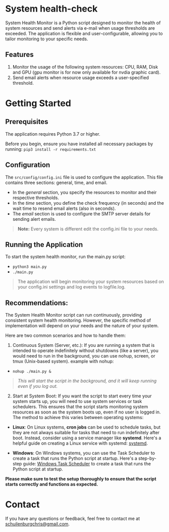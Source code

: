 # System health-check
System Health Monitor is a Python script designed to monitor the health of system resources and send alerts via e-mail when usage thresholds are exceeded. 
The application is flexible and user-configurable, allowing you to tailor monitoring to your specific needs.

## Features
1.  Monitor the usage of the following system resources: CPU, RAM, Disk and GPU (gpu monitor is for now only available for nvdia graphic card).
2.  Send email alerts when resource usage exceeds a user-specified threshold.

# Getting Started
## Prerequisites
The application requires Python 3.7 or higher.

Before you begin, ensure you have installed all necessary packages by running: `pip3 install -r requirements.txt`

## Configuration
The `src/config/config.ini` file is used to configure the application. This file contains three sections: general, time, and email.
* In the *general* section, you specify the resources to monitor and their respective thresholds.
* In the *time* section, you define the check frequency (in seconds) and the wait time to resend email alerts (also in seconds).
* The *email* section is used to configure the SMTP server details for sending alert emails.
 >  **Note:** Every system is different edit the config.ini file to your needs.

## Running the Application
To start the system health monitor, run the main.py script:
*  `python3 main.py`
*  `./main.py`
> The application will begin monitoring your system resources based on your config.ini settings and log events to logfile.log.

## Recommendations:
The System Health Monitor script can run continuously, providing consistent system health monitoring. 
However, the specific method of implementation will depend on your needs and the nature of your system.

Here are two common scenarios and how to handle them:
1.  Continuous System (Server, etc.): If you are running a system that is intended to operate indefinitely without shutdowns (like a server), you would need to run in the background, you can use nohup, screen, or tmux (Unix-based system).
example with nohup:
* `nohup ./main.py &` 
> *This will start the script in the background, and it will keep running even if you log out.*
2.  Start at System Boot: If you want the script to start every time your system starts up, you will need to use system services or task schedulers. This ensures that the script starts monitoring system resources as soon as the system boots up, even if no user is logged in. The method to achieve this varies between operating systems:
+ **Linux**: On Linux systems, **cron jobs** can be used to schedule tasks, but they are not always suitable for tasks that need to run indefinitely after boot. Instead, consider using a service manager like **systemd**. Here's a helpful guide on creating a Linux service with systemd: [systemd](https://medium.com/@benmorel/creating-a-linux-service-with-systemd-611b5c8b91d6).

+ **Windows**: On Windows systems, you can use the Task Scheduler to create a task that runs the Python script at startup. Here's a step-by-step guide: [Windows Task Scheduler](https://www.windowscentral.com/how-create-automated-task-using-task-scheduler-windows-10) to create a task that runs the Python script at startup.

**Please make sure to test the setup thoroughly to ensure that the script starts correctly and functions as expected.**

# Contact

If you have any questions or feedback, feel free to contact me at schuilenburgchris@gmail.com.
